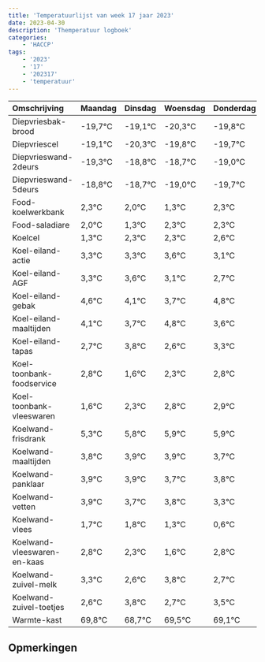 ```yaml
---
title: 'Temperatuurlijst van week 17 jaar 2023'
date: 2023-04-30
description: 'Themperatuur logboek'
categories:
    - 'HACCP'
tags:
    - '2023'
    - '17'
    - '202317'
    - 'temperatuur'
---
```

|Omschrijving|Maandag|Dinsdag|Woensdag|Donderdag|Vrijdag|Zaterdag|Zondag|
|:---|:---|:---|:---|:---|:---|:---|:---|
|Diepvriesbak-brood|-19,7°C|-19,1°C|-20,3°C|-19,8°C|-19,7°C|-20,0°C|-20,7°C|
|Diepvriescel|-19,1°C|-20,3°C|-19,8°C|-19,7°C|-20,0°C|-20,7°C|-19,7°C|
|Diepvrieswand-2deurs|-19,3°C|-18,8°C|-18,7°C|-19,0°C|-19,7°C|-18,7°C|-18,7°C|
|Diepvrieswand-5deurs|-18,8°C|-18,7°C|-19,0°C|-19,7°C|-18,7°C|-18,7°C|-18,4°C|
|Food-koelwerkbank|2,3°C|2,0°C|1,3°C|2,3°C|2,3°C|2,6°C|2,1°C|
|Food-saladiare|2,0°C|1,3°C|2,3°C|2,3°C|2,6°C|2,1°C|1,7°C|
|Koelcel|1,3°C|2,3°C|2,3°C|2,6°C|2,1°C|1,7°C|2,8°C|
|Koel-eiland-actie|3,3°C|3,3°C|3,6°C|3,1°C|2,7°C|3,8°C|2,6°C|
|Koel-eiland-AGF|3,3°C|3,6°C|3,1°C|2,7°C|3,8°C|2,6°C|3,3°C|
|Koel-eiland-gebak|4,6°C|4,1°C|3,7°C|4,8°C|3,6°C|4,3°C|4,8°C|
|Koel-eiland-maaltijden|4,1°C|3,7°C|4,8°C|3,6°C|4,3°C|4,8°C|4,9°C|
|Koel-eiland-tapas|2,7°C|3,8°C|2,6°C|3,3°C|3,8°C|3,9°C|3,9°C|
|Koel-toonbank-foodservice|2,8°C|1,6°C|2,3°C|2,8°C|2,9°C|2,9°C|2,7°C|
|Koel-toonbank-vleeswaren|1,6°C|2,3°C|2,8°C|2,9°C|2,9°C|2,7°C|2,8°C|
|Koelwand-frisdrank|5,3°C|5,8°C|5,9°C|5,9°C|5,7°C|5,8°C|5,3°C|
|Koelwand-maaltijden|3,8°C|3,9°C|3,9°C|3,7°C|3,8°C|3,3°C|2,6°C|
|Koelwand-panklaar|3,9°C|3,9°C|3,7°C|3,8°C|3,3°C|2,6°C|3,8°C|
|Koelwand-vetten|3,9°C|3,7°C|3,8°C|3,3°C|2,6°C|3,8°C|2,7°C|
|Koelwand-vlees|1,7°C|1,8°C|1,3°C|0,6°C|1,8°C|0,7°C|1,5°C|
|Koelwand-vleeswaren-en-kaas|2,8°C|2,3°C|1,6°C|2,8°C|1,7°C|2,5°C|2,1°C|
|Koelwand-zuivel-melk|3,3°C|2,6°C|3,8°C|2,7°C|3,5°C|3,1°C|3,6°C|
|Koelwand-zuivel-toetjes|2,6°C|3,8°C|2,7°C|3,5°C|3,1°C|3,6°C|3,9°C|
|Warmte-kast|69,8°C|68,7°C|69,5°C|69,1°C|69,6°C|69,9°C|69,3°C|

## Opmerkingen



